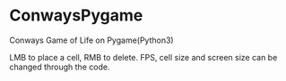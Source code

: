 # ConwaysPygame
Conways Game of Life on Pygame(Python3)

LMB to place a cell, RMB to delete.
FPS, cell size and screen size can be changed through the code.
